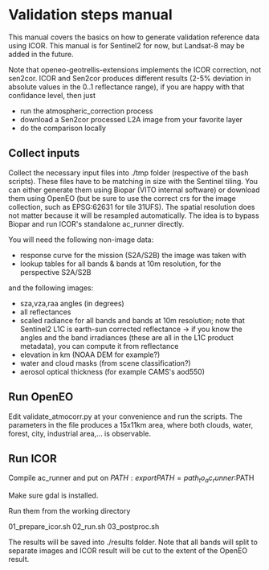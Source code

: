 # Validation steps manual

This manual covers the basics on how to generate validation reference data using ICOR. 
This manual is for Sentinel2 for now, but Landsat-8 may be added in the future. 

Note that openeo-geotrellis-extensions implements the ICOR correction, not sen2cor. 
ICOR and Sen2cor produces different results (2-5% deviation in absolute values in the 0..1 reflectance range), if you are happy with that confidance level, then just

 * run the atmospheric_correction process
 * download a Sen2cor processed L2A image from your favorite layer
 * do the comparison locally  

## Collect inputs

Collect the necessary input files into ./tmp folder (respective of the bash scripts). 
These files have to be matching in size with the Sentinel tiling.
You can either generate them using Biopar (VITO internal software) or download them using OpenEO (but be sure to use the correct crs for the image collection, such as EPSG:62631 for tile 31UFS).
The spatial resolution does not matter because it will be resampled automatically.
The idea is to bypass Biopar and run ICOR's standalone ac_runner directly.

You will need the following non-image data:

 * response curve for the mission (S2A/S2B) the image was taken with
 * lookup tables for all bands & bands at 10m resolution, for the perspective S2A/S2B
 
and the following images:

 * sza,vza,raa angles (in degrees)
 * all reflectances
 * scaled radiance for all bands and bands at 10m resolution; note that Sentinel2 L1C is earth-sun corrected reflectance -> if you know the angles and the band irradiances (these are all in the L1C product metadata), you can compute it from reflectance
 * elevation in km (NOAA DEM for example?)
 * water and cloud masks (from scene classification?)
 * aerosol optical thickness (for example CAMS's aod550)

## Run OpenEO

Edit validate_atmocorr.py at your convenience and run the scripts.
The parameters in the file produces a 15x11km area, where both clouds, water, forest, city, industrial area,... is observable.

## Run ICOR

Compile ac_runner and put on $PATH:
export PATH=path_to_ac_runner:$PATH

Make sure gdal is installed.

Run them from the working directory 

01_prepare_icor.sh
02_run.sh
03_postproc.sh

The results will be saved into ./results folder. Note that all bands will split to separate images and ICOR result will be cut to the extent of the OpenEO result.


